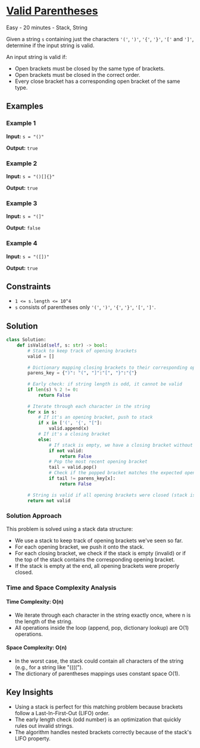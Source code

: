# [Valid Parentheses](https://leetcode.com/problems/valid-parentheses/)

Easy - 20 minutes - Stack, String

Given a string `s` containing just the characters `'('`, `')'`, `'{'`, `'}'`, `'['` and `']'`,
determine if the input string is valid.

An input string is valid if:

- Open brackets must be closed by the same type of brackets.
- Open brackets must be closed in the correct order.
- Every close bracket has a corresponding open bracket of the same type.

## Examples

### Example 1

**Input:** `s = "()"`

**Output:** `true`

### Example 2

**Input:** `s = "()[]{}"`

**Output:** `true`

### Example 3

**Input:** `s = "(]"`

**Output:** `false`

### Example 4

**Input:** `s = "([])"`

**Output:** `true`

## Constraints

- `1 <= s.length <= 10^4`
- `s` consists of parentheses only `'('`, `')'`, `'{'`, `'}'`, `'['`, `']'`.

## Solution

```python
class Solution:
    def isValid(self, s: str) -> bool:
        # Stack to keep track of opening brackets
        valid = []
        
        # Dictionary mapping closing brackets to their corresponding opening brackets
        parens_key = {")": "(", "]":"[", "}":"{"}
        
        # Early check: if string length is odd, it cannot be valid
        if len(s) % 2 != 0:
            return False
            
        # Iterate through each character in the string
        for x in s:
            # If it's an opening bracket, push to stack
            if x in ['(', '{', "["]:
                valid.append(x)
            # If it's a closing bracket
            else:
                # If stack is empty, we have a closing bracket without an opening one
                if not valid:
                    return False
                # Pop the most recent opening bracket
                tail = valid.pop()
                # Check if the popped bracket matches the expected opening bracket
                if tail != parens_key[x]:
                    return False
                    
        # String is valid if all opening brackets were closed (stack is empty)
        return not valid
```

### Solution Approach

This problem is solved using a stack data structure:

- We use a stack to keep track of opening brackets we've seen so far.
- For each opening bracket, we push it onto the stack.
- For each closing bracket, we check if the stack is empty (invalid) or if the top of the stack contains the corresponding opening bracket.
- If the stack is empty at the end, all opening brackets were properly closed.

### Time and Space Complexity Analysis

#### Time Complexity: O(n)

- We iterate through each character in the string exactly once, where n is the
  length of the string.
- All operations inside the loop (append, pop, dictionary lookup) are O(1) operations.

#### Space Complexity: O(n)

- In the worst case, the stack could contain all characters of the string
  (e.g., for a string like "((((").
- The dictionary of parentheses mappings uses constant space O(1).

## Key Insights

- Using a stack is perfect for this matching problem because brackets follow a
   Last-In-First-Out (LIFO) order.
- The early length check (odd number) is an optimization that quickly rules out
   invalid strings.
- The algorithm handles nested brackets correctly because of the stack's LIFO
   property.
